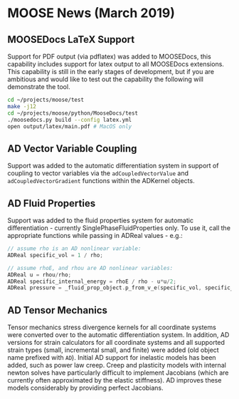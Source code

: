# MOOSE News (March 2019)

## MOOSEDocs LaTeX Support

Support for PDF output (via pdflatex) was added to MOOSEDocs, this capability includes support for
latex output to all MOOSEDocs extensions. This capability is still in the early stages of
development, but if you are ambitious and would like to test out the capability the following will
demonstrate the tool.

```bash
cd ~/projects/moose/test
make -j12
cd ~/projects/moose/python/MooseDocs/test
./moosedocs.py build --config latex.yml
open output/latex/main.pdf # MacOS only
```

## AD Vector Variable Coupling

Support was added to the automatic differentiation system in support of coupling to vector variables
via the `adCoupledVectorValue` and `adCoupledVectorGradient` functions within the ADKernel objects.

## AD Fluid Properties

Support was added to the fluid properties system for automatic differentiation - currently
SinglePhaseFluidProperties only.  To use it, call the appropriate functions while passing in
ADReal values - e.g.:

```c++
// assume rho is an AD nonlinear variable:
ADReal specific_vol = 1 / rho;

// assume rhoE, and rhou are AD nonlinear variables:
ADReal u = rhou/rho;
ADReal specific_internal_energy = rhoE / rho - u*u/2;
ADReal pressure = _fluid_prop_object.p_from_v_e(specific_vol, specific_internal_energy);
```

## AD Tensor Mechanics

Tensor mechanics stress divergence kernels for all coordinate systems were converted over to the 
automatic differentiation system. In addition, AD versions for strain calculators for all coordinate 
systems and all supported strain types (small, incremental small, and finite) were added (old object
name prefixed with `AD`). Initial AD support for inelastic models has been added, such as power law 
creep. Creep and plasticity models with internal newton solves have particularly difficult to implement
Jacobians (which are currently often approximated by the elastic stiffness). AD improves these models
considerably by providing perfect Jacobians.
